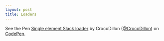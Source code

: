 ```yaml
---
layout: post
title: Loaders
---
```


<p data-height="265" data-theme-id="0" data-slug-hash="Htycs" data-default-tab="css,result" data-user="CrocoDillon" data-embed-version="2" data-pen-title="Single element Slack loader" class="codepen">See the Pen <a href="https://codepen.io/CrocoDillon/pen/Htycs/">Single element Slack loader</a> by CrocoDillon (<a href="http://codepen.io/CrocoDillon">@CrocoDillon</a>) on <a href="http://codepen.io">CodePen</a>.</p>
<script async src="https://production-assets.codepen.io/assets/embed/ei.js"></script>

